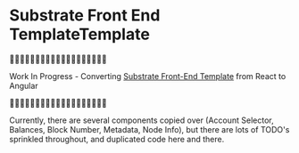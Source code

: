 # Substrate Front End TemplateTemplate

🚧🚧🚧🚧🚧🚧🚧🚧🚧🚧🚧🚧🚧🚧🚧🚧🚧🚧🚧

Work In Progress - Converting [Substrate Front-End Template](https://github.com/substrate-developer-hub/substrate-front-end-template) from React to Angular

🚧🚧🚧🚧🚧🚧🚧🚧🚧🚧🚧🚧🚧🚧🚧🚧🚧🚧🚧

Currently, there are several components copied over (Account Selector, Balances, Block Number, Metadata, Node Info), but there are lots of TODO's sprinkled throughout, and duplicated code here and there.

